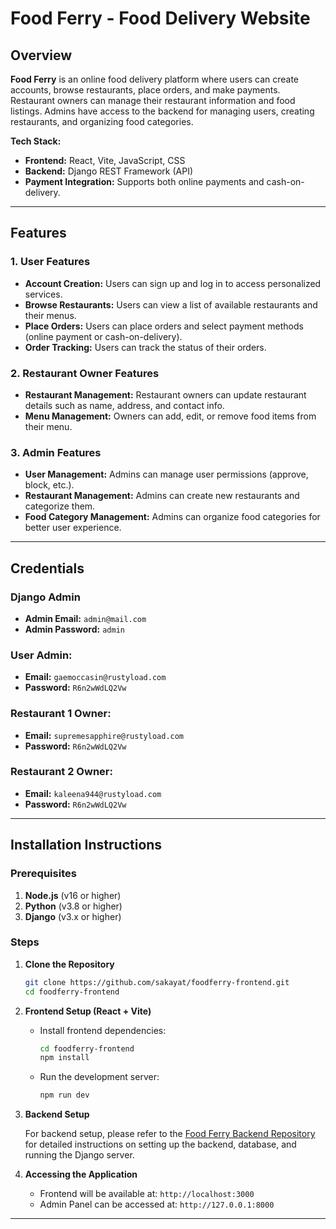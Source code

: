 # Food Ferry - Food Delivery Website

## Overview

**Food Ferry** is an online food delivery platform where users can create accounts, browse restaurants, place orders, and make payments. Restaurant owners can manage their restaurant information and food listings. Admins have access to the backend for managing users, creating restaurants, and organizing food categories.

**Tech Stack:**
- **Frontend:** React, Vite, JavaScript, CSS
- **Backend:** Django REST Framework (API)
- **Payment Integration:** Supports both online payments and cash-on-delivery.

---

## Features

### 1. **User Features**
- **Account Creation:** Users can sign up and log in to access personalized services.
- **Browse Restaurants:** Users can view a list of available restaurants and their menus.
- **Place Orders:** Users can place orders and select payment methods (online payment or cash-on-delivery).
- **Order Tracking:** Users can track the status of their orders.

### 2. **Restaurant Owner Features**
- **Restaurant Management:** Restaurant owners can update restaurant details such as name, address, and contact info.
- **Menu Management:** Owners can add, edit, or remove food items from their menu.

### 3. **Admin Features**
- **User Management:** Admins can manage user permissions (approve, block, etc.).
- **Restaurant Management:** Admins can create new restaurants and categorize them.
- **Food Category Management:** Admins can organize food categories for better user experience.

---

## Credentials

### Django Admin

- **Admin Email:** `admin@mail.com`
- **Admin Password:** `admin`

### User Admin:
- **Email:** `gaemoccasin@rustyload.com`
- **Password:** `R6n2wWdLQ2Vw`

### Restaurant 1 Owner:
- **Email:** `supremesapphire@rustyload.com`
- **Password:** `R6n2wWdLQ2Vw`

### Restaurant 2 Owner:
- **Email:** `kaleena944@rustyload.com`
- **Password:** `R6n2wWdLQ2Vw`

---

## Installation Instructions

### Prerequisites
1. **Node.js** (v16 or higher)
2. **Python** (v3.8 or higher)
3. **Django** (v3.x or higher)

### Steps

1. **Clone the Repository**
   ```bash
   git clone https://github.com/sakayat/foodferry-frontend.git
   cd foodferry-frontend
   ```

2. **Frontend Setup (React + Vite)**
   - Install frontend dependencies:
     ```bash
     cd foodferry-frontend
     npm install
     ```
   - Run the development server:
     ```bash
     npm run dev
     ```

3. **Backend Setup**

   For backend setup, please refer to the [Food Ferry Backend Repository](https://github.com/sakayat/foodferry-backend) for detailed instructions on setting up the backend, database, and running the Django server.

4. **Accessing the Application**
   - Frontend will be available at: `http://localhost:3000`
   - Admin Panel can be accessed at: `http://127.0.0.1:8000`

---
